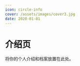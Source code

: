 ```yaml
---
icon: circle-info
cover: /assets/images/cover3.jpg
date: 2020-01-01
---
```


# 介绍页

将你的个人介绍和档案放置在此处。
